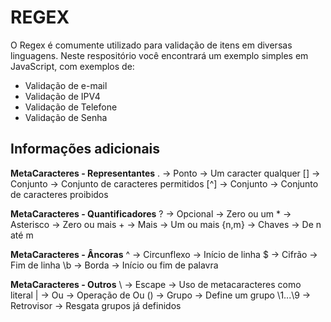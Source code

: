 # REGEX

O Regex é comumente utilizado para validação de itens em diversas linguagens. Neste respositório você encontrará um exemplo simples em JavaScript, com exemplos de:

 - Validação de e-mail 
 - Validação de IPV4 
 - Validação de Telefone 
 - Validação de Senha

## Informações adicionais

**MetaCaracteres - Representantes**
. -> Ponto -> Um caracter qualquer
[] -> Conjunto -> Conjunto de caracteres permitidos
[^] -> Conjunto -> Conjunto de caracteres proibidos

**MetaCaracteres - Quantificadores**
? -> Opcional -> Zero ou um
\* -> Asterisco -> Zero ou mais
\+ -> Mais -> Um ou mais
{n,m} -> Chaves -> De n até m

**MetaCaracteres - Âncoras**
^ -> Circunflexo -> Início de linha
$ -> Cifrão -> Fim de linha
\b -> Borda -> Início ou fim de palavra

**MetaCaracteres - Outros**
\ -> Escape -> Uso de metacaracteres como literal
| -> Ou -> Operação de Ou
() -> Grupo -> Define um grupo
\1...\9 -> Retrovisor -> Resgata grupos já definidos
